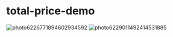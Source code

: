 # total-price-demo 

![photo6226771894602934592](https://user-images.githubusercontent.com/41674042/68860318-3fdebb00-0724-11ea-8aaf-bcc820267c37.jpg)
![photo6229011492414531885](https://user-images.githubusercontent.com/41674042/68860324-43724200-0724-11ea-8e28-4522f902b373.jpg)
